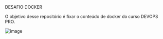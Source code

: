 DESAFIO DOCKER

O objetivo desse repositório é fixar o conteúdo de docker do curso DEVOPS PRO.

![image](https://github.com/andreelidio/desafio-profissional-docker/assets/97263573/41ed5da4-07f3-48d1-80fd-ab3cf2776eb5)

